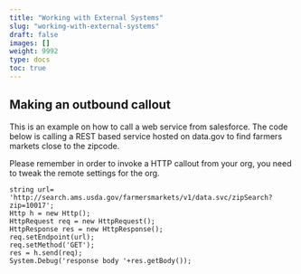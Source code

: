```yaml
---
title: "Working with External Systems"
slug: "working-with-external-systems"
draft: false
images: []
weight: 9992
type: docs
toc: true
---
```


## Making an outbound callout
This is an example on how to call a web service from salesforce. The code below is calling a REST based service hosted on data.gov to find farmers markets close to the zipcode.

Please remember in order to invoke a HTTP callout from your org, you need to tweak the remote settings for the org.


    string url= 'http://search.ams.usda.gov/farmersmarkets/v1/data.svc/zipSearch?zip=10017';
    Http h = new Http();
    HttpRequest req = new HttpRequest();
    HttpResponse res = new HttpResponse();
    req.setEndpoint(url);
    req.setMethod('GET');
    res = h.send(req);
    System.Debug('response body '+res.getBody());

